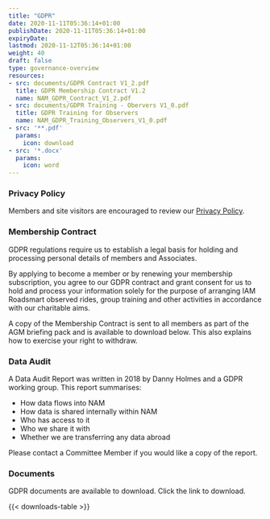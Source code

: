 ```yaml
---
title: "GDPR"
date: 2020-11-11T05:36:14+01:00
publishDate: 2020-11-11T05:36:14+01:00
expiryDate:
lastmod: 2020-11-12T05:36:14+01:00
weight: 40 
draft: false
type: governance-overview
resources:
- src: documents/GDPR Contract V1_2.pdf
  title: GDPR Membership Contract V1.2
  name: NAM_GDPR_Contract_V1_2.pdf
- src: documents/GDPR Training - Obervers V1_0.pdf
  title: GDPR Training for Observers
  name: NAM_GDPR_Training_Observers_V1_0.pdf
- src: '**.pdf'
  params:
    icon: download
- src: '*.docx'
  params:
    icon: word
---
```


### Privacy Policy

Members and site visitors are encouraged to review our [Privacy Policy](/about/policies/privacy-policy/ "Read Northumbria Advanced Motorcyclists privacy policy").

### Membership Contract

GDPR regulations require us to establish a legal basis for holding and processing personal details of members and Associates.

By applying to become a member or by renewing your membership subscription, you agree to our GDPR contract and grant consent for us to hold and process your information solely for the purpose of arranging IAM Roadsmart observed rides, group training and other activities in accordance with our charitable aims.

A copy of the Membership Contract is sent to all members as part of the AGM briefing pack and is available to download below. This also explains how to exercise your right to withdraw.

### Data Audit

A Data Audit Report was written in 2018 by Danny Holmes and a GDPR working group. This report summarises:

- How data flows into NAM
- How data is shared internally within NAM
- Who has access to it
- Who we share it with
- Whether we are transferring any data abroad

Please contact a Committee Member if you would like a copy of the report.

### Documents

GDPR documents are available to download. Click the link to download.

{{< downloads-table >}}

